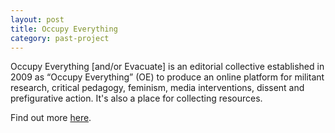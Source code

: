 ```yaml
---
layout: post
title: Occupy Everything
category: past-project
---
```


Occupy Everything [and/or Evacuate] is an editorial collective established in 2009 as “Occupy Everything” (OE) to produce an online platform for militant research, critical pedagogy, feminism, media interventions, dissent and prefigurative action. It's also a place for collecting resources.

Find out more [here](http://occupyeverything.org/about/).